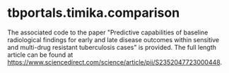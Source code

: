 # tbportals.timika.comparison

The associated code to the paper "Predictive capabilities of baseline radiological findings for early and late disease outcomes within sensitive and multi-drug resistant tuberculosis cases" is provided.  The full length article can be found at <https://www.sciencedirect.com/science/article/pii/S2352047723000448>.
